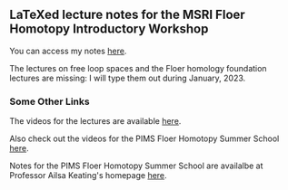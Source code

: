 ## LaTeXed lecture notes for the MSRI Floer Homotopy Introductory Workshop
You can access my notes [here](https://drive.google.com/file/d/1H7JFCFQh6zq9RzmirOgFPbyRiYLCvx8v/view).

The lectures on free loop spaces and the Floer homology foundation lectures are missing: I will type them out during January, 2023.

### Some Other Links
The videos for the lectures are available [here](https://www.msri.org/workshops/975/schedules).

Also check out the videos for the PIMS Floer Homotopy Summer School [here](https://www.mathtube.org/conference/s%C3%A9minaire-de-math%C3%A9matiques-sup%C3%A9rieures-2022-floer-homotopy-theory).

Notes for the PIMS Floer Homotopy Summer School are availalbe at Professor Ailsa Keating's homepage [here](https://sites.google.com/view/ailsakeating/floer-homotopy-theory-sms?authuser=0).

